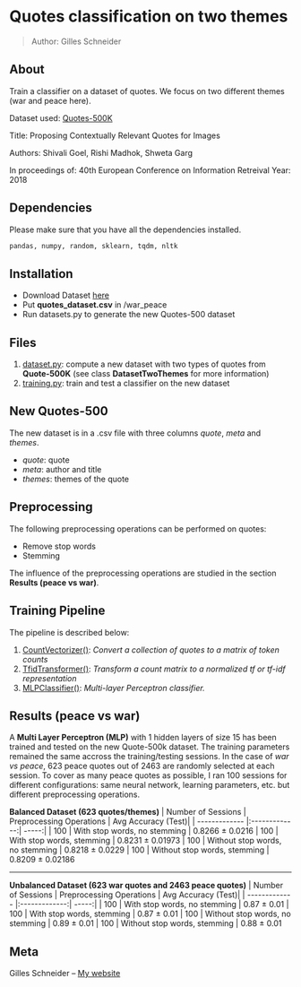 # Quotes classification on two themes
> Author: Gilles Schneider

## About
Train a classifier on a dataset of quotes. We focus on two different themes (war and peace here).

Dataset used: [Quotes-500K](https://github.com/ShivaliGoel/Quotes-500K)


Title: Proposing Contextually Relevant Quotes for Images

Authors: Shivali Goel, Rishi Madhok, Shweta Garg

In proceedings of: 40th European Conference on Information Retreival
Year: 2018

## Dependencies
Please make sure that you have all the dependencies installed.

```sh
pandas, numpy, random, sklearn, tqdm, nltk
```

## Installation
- Download Dataset [here](https://goo.gl/R3Sa34)
- Put **quotes_dataset.csv** in /war_peace
- Run datasets.py to generate the new Quotes-500 dataset

## Files
1. [dataset.py](/datasets.py): compute a new dataset with two types of quotes from **Quote-500K** (see class **DatasetTwoThemes** for more information)
2. [training.py](/training.py): train and test a classifier on the new dataset

## New Quotes-500
The new dataset is in a .csv file with three columns *quote*, *meta* and *themes*. 

- *quote*: quote
- *meta*: author and title
- *themes*: themes of the quote

## Preprocessing
The following preprocessing operations can be performed on quotes:

- Remove stop words
- Stemming

The influence of the preprocessing operations are studied in the section **Results (peace vs war)**. 

## Training Pipeline
The pipeline is described below:

1. [CountVectorizer()](https://scikit-learn.org/stable/modules/generated/sklearn.feature_extraction.text.CountVectorizer.html): *Convert a collection of quotes to a matrix of token counts*
2. [TfidTransformer()](https://scikit-learn.org/stable/modules/generated/sklearn.feature_extraction.text.TfidfTransformer.html): *Transform a count matrix to a normalized tf or tf-idf representation*
3. [MLPClassifier()](https://scikit-learn.org/stable/modules/generated/sklearn.neural_network.MLPClassifier.html): *Multi-layer Perceptron classifier.*


## Results (peace vs war)
A **Multi Layer Perceptron (MLP)** with 1 hidden layers of size 15 has been trained and tested on the new Quote-500k dataset. The training parameters remained the same accross the training/testing sessions. In the case of *war vs peace*, 623 peace quotes out of 2463 are randomly selected at each session. To cover as many peace quotes as possible, I ran 100 sessions for different configurations: same neural network, learning parameters, etc. but different preprocessing operations. 


**Balanced Dataset (623 quotes/themes)**
| Number of Sessions       | Preprocessing Operations           | Avg Accuracy  (Test)|
| ------------- |:-------------:| -----:|
| 100    | With stop words, no stemming |   0.8266 ± 0.0216
| 100    | With stop words, stemming |   0.8231 ± 0.01973
| 100    | Without stop words, no stemming |   0.8218 ± 0.0229
| 100    | Without stop words, stemming |   0.8209 ± 0.02186

---
**Unbalanced Dataset (623 war quotes and 2463 peace quotes)**
| Number of Sessions       | Preprocessing Operations           | Avg Accuracy  (Test)|
| ------------- |:-------------:| -----:|
| 100    | With stop words, no stemming |   0.87 ± 0.01
| 100    | With stop words, stemming |    0.87 ± 0.01
| 100    | Without stop words, no stemming |   0.89 ± 0.01
| 100    | Without stop words, stemming |   0.88 ± 0.01

## Meta
Gilles Schneider – [My website](https://gillesschneider.github.io/me/)



<!-- Markdown link & img dfn's -->
[nlp-image]: https://github.com/GillesSchneider/natural-language-processing/
[nlp-url]: https://github.com/GillesSchneider/natural-language-processing/
